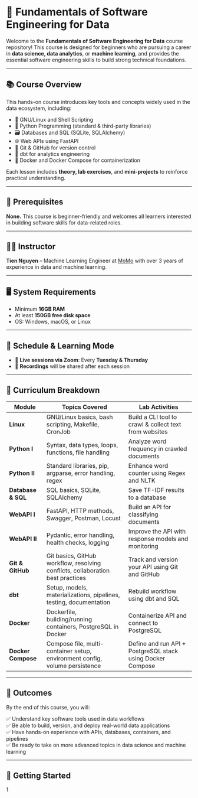 # 📘 Fundamentals of Software Engineering for Data

Welcome to the **Fundamentals of Software Engineering for Data** course repository! This course is designed for beginners who are pursuing a career in **data science, data analytics**, or **machine learning**, and provides the essential software engineering skills to build strong technical foundations.

---

## 📚 Course Overview

This hands-on course introduces key tools and concepts widely used in the data ecosystem, including:

- 🐧 GNU/Linux and Shell Scripting  
- 🐍 Python Programming (standard & third-party libraries)  
- 🗃️ Databases and SQL (SQLite, SQLAlchemy)  
- 🌐 Web APIs using FastAPI  
- 🧪 Git & GitHub for version control  
- 🧱 dbt for analytics engineering  
- 🐳 Docker and Docker Compose for containerization  

Each lesson includes **theory, lab exercises**, and **mini-projects** to reinforce practical understanding.

---

## 🧠 Prerequisites

**None.** This course is beginner-friendly and welcomes all learners interested in building software skills for data-related roles.

---

## 🧑‍🏫 Instructor

**Tien Nguyen** – Machine Learning Engineer at [MoMo](https://momo.vn) with over 3 years of experience in data and machine learning.

---

## 🖥️ System Requirements

- Minimum **16GB RAM**
- At least **150GB free disk space**
- OS: Windows, macOS, or Linux

---

## 📆 Schedule & Learning Mode

- 📍 **Live sessions via Zoom**: Every **Tuesday & Thursday**
- 🎥 **Recordings** will be shared after each session

---

## 🧪 Curriculum Breakdown

| Module              | Topics Covered                                                                                                                                       | Lab Activities                                                                                          |
|---------------------|-------------------------------------------------------------------------------------------------------------------------------------------------------|----------------------------------------------------------------------------------------------------------|
| **Linux**           | GNU/Linux basics, bash scripting, Makefile, CronJob                                                                                                   | Build a CLI tool to crawl & collect text from websites                                                  |
| **Python I**        | Syntax, data types, loops, functions, file handling                                                                                                   | Analyze word frequency in crawled documents                                                             |
| **Python II**       | Standard libraries, pip, argparse, error handling, regex                                                                                              | Enhance word counter using Regex and NLTK                                                               |
| **Database & SQL**  | SQL basics, SQLite, SQLAlchemy                                                                                                                        | Save TF-IDF results to a database                                                                       |
| **WebAPI I**        | FastAPI, HTTP methods, Swagger, Postman, Locust                                                                                                       | Build an API for classifying documents                                                                  |
| **WebAPI II**       | Pydantic, error handling, health checks, logging                                                                                                      | Improve the API with response models and monitoring                                                     |
| **Git & GitHub**    | Git basics, GitHub workflow, resolving conflicts, collaboration best practices                                                                        | Track and version your API using Git and GitHub                                                         |
| **dbt**             | Setup, models, materializations, pipelines, testing, documentation                                                                                   | Rebuild workflow using dbt and SQL                                                                      |
| **Docker**          | Dockerfile, building/running containers, PostgreSQL in Docker                                                                                         | Containerize API and connect to PostgreSQL                                                              |
| **Docker Compose**  | Compose file, multi-container setup, environment config, volume persistence                                                                           | Define and run API + PostgreSQL stack using Docker Compose                                              |

---

## 🚀 Outcomes

By the end of this course, you will:

✅ Understand key software tools used in data workflows  
✅ Be able to build, version, and deploy real-world data applications  
✅ Have hands-on experience with APIs, databases, containers, and pipelines  
✅ Be ready to take on more advanced topics in data science and machine learning

---

## 🧭 Getting Started

1
